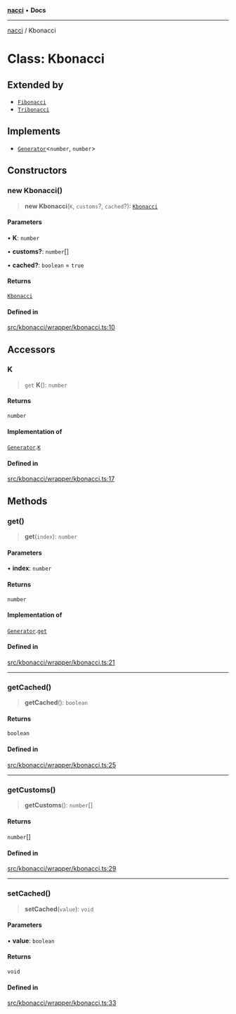 [**nacci**](../README.md) • **Docs**

***

[nacci](../README.md) / Kbonacci

# Class: Kbonacci

## Extended by

- [`Fibonacci`](Fibonacci.md)
- [`Tribonacci`](Tribonacci.md)

## Implements

- [`Generator`](../namespaces/gen/interfaces/Generator.md)\<`number`, `number`\>

## Constructors

### new Kbonacci()

> **new Kbonacci**(`K`, `customs`?, `cached`?): [`Kbonacci`](Kbonacci.md)

#### Parameters

• **K**: `number`

• **customs?**: `number`[]

• **cached?**: `boolean` = `true`

#### Returns

[`Kbonacci`](Kbonacci.md)

#### Defined in

[src/kbonacci/wrapper/kbonacci.ts:10](https://github.com/havelessbemore/nacci/blob/8a57bf02a6acda77de317b31d69be5b3c9a07902/src/kbonacci/wrapper/kbonacci.ts#L10)

## Accessors

### K

> `get` **K**(): `number`

#### Returns

`number`

#### Implementation of

[`Generator`](../namespaces/gen/interfaces/Generator.md).[`K`](../namespaces/gen/interfaces/Generator.md#k)

#### Defined in

[src/kbonacci/wrapper/kbonacci.ts:17](https://github.com/havelessbemore/nacci/blob/8a57bf02a6acda77de317b31d69be5b3c9a07902/src/kbonacci/wrapper/kbonacci.ts#L17)

## Methods

### get()

> **get**(`index`): `number`

#### Parameters

• **index**: `number`

#### Returns

`number`

#### Implementation of

[`Generator`](../namespaces/gen/interfaces/Generator.md).[`get`](../namespaces/gen/interfaces/Generator.md#get)

#### Defined in

[src/kbonacci/wrapper/kbonacci.ts:21](https://github.com/havelessbemore/nacci/blob/8a57bf02a6acda77de317b31d69be5b3c9a07902/src/kbonacci/wrapper/kbonacci.ts#L21)

***

### getCached()

> **getCached**(): `boolean`

#### Returns

`boolean`

#### Defined in

[src/kbonacci/wrapper/kbonacci.ts:25](https://github.com/havelessbemore/nacci/blob/8a57bf02a6acda77de317b31d69be5b3c9a07902/src/kbonacci/wrapper/kbonacci.ts#L25)

***

### getCustoms()

> **getCustoms**(): `number`[]

#### Returns

`number`[]

#### Defined in

[src/kbonacci/wrapper/kbonacci.ts:29](https://github.com/havelessbemore/nacci/blob/8a57bf02a6acda77de317b31d69be5b3c9a07902/src/kbonacci/wrapper/kbonacci.ts#L29)

***

### setCached()

> **setCached**(`value`): `void`

#### Parameters

• **value**: `boolean`

#### Returns

`void`

#### Defined in

[src/kbonacci/wrapper/kbonacci.ts:33](https://github.com/havelessbemore/nacci/blob/8a57bf02a6acda77de317b31d69be5b3c9a07902/src/kbonacci/wrapper/kbonacci.ts#L33)
